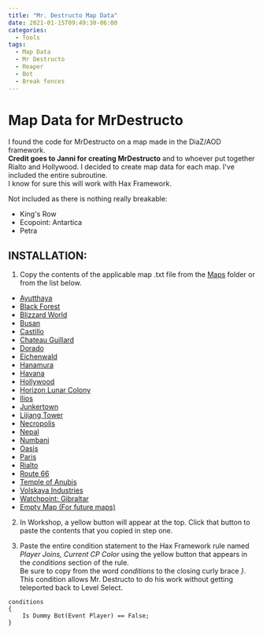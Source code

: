 ```yaml
---
title: "Mr. Destructo Map Data"
date: 2021-01-15T09:49:30-06:00
categories:
  - Tools
tags:
  - Map Data
  - Mr Destructo
  - Reaper
  - Bot
  - Break fences
---
```


# Map Data for MrDestructo
I found the code for MrDestructo on a map made in the DiaZ/AOD framework.   
**Credit goes to Janni for creating MrDestructo** and to whoever put together Rialto and Hollywood.
I decided to create map data for each map. I've included the entire subroutine.  
I know for sure this will work with Hax Framework.  

Not included as there is nothing really breakable:  
- King's Row
- Ecopoint: Antartica
- Petra

## INSTALLATION:
1. Copy the contents of the applicable map .txt file from the [Maps](/Maps/) folder or from the list below.
- [Ayutthaya](/Maps/Ayutthaya.ow)
- [Black Forest](/Maps/BlackForest.ow)
- [Blizzard World](/Maps/BlizzardWorld.ow)
- [Busan](/Maps/Busan.ow)
- [Castillo](/Maps/Castillo.ow)
- [Chateau Guillard](/Maps/ChateauGuillard.ow)
- [Dorado](/Maps/Dorado.ow)
- [Eichenwald](/Maps/Eichenwald.ow)
- [Hanamura](/Maps/Hanamura.ow)
- [Havana](/Maps/Havana.ow)
- [Hollywood](/Maps/Hollywood.ow)
- [Horizon Lunar Colony](/Maps/HorizonLunarColony.ow)
- [Ilios](/Maps/Ilios.ow)
- [Junkertown](/Maps/Junkertown.ow)
- [Lijiang Tower](/Maps/LijiangTower.ow)
- [Necropolis](/Maps/Necropolis.ow)
- [Nepal](/Maps/Nepal.ow)
- [Numbani](/Maps/Numbani.ow)
- [Oasis](/Maps/Oasis.ow)
- [Paris](/Maps/Paris.ow)
- [Rialto](/Maps/Rialto.ow)
- [Route 66](/Maps/Route66.ow)
- [Temple of Anubis](/Maps/TempleOfAnubis.ow)
- [Volskaya Industries](/Maps/VolskayaIndustries.ow)
- [Watchpoint: Gibraltar](/Maps/WatchpointGibraltar.ow)
- [Empty Map (For future maps)](/Maps/EmptyMap.ow)

2. In Workshop, a yellow button will appear at the top. Click that button to paste the contents that you copied in step one.  

3. Paste the entire condition statement to the Hax Framework rule named *Player Joins, Current CP Color* using the yellow button that appears in the *conditions* section of the rule.  
Be sure to copy from the word *conditions* to the closing curly brace *}*.  
This condition allows Mr. Destructo to do his work without getting teleported back to Level Select.
```
conditions
{
    Is Dummy Bot(Event Player) == False;
}
```

